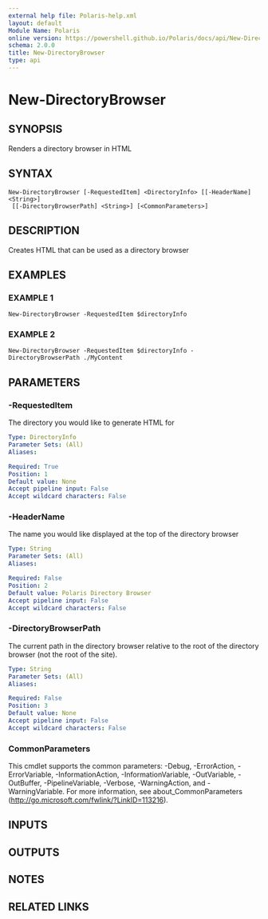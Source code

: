 ```yaml
---
external help file: Polaris-help.xml
layout: default
Module Name: Polaris
online version: https://powershell.github.io/Polaris/docs/api/New-DirectoryBrowser.html
schema: 2.0.0
title: New-DirectoryBrowser
type: api
---
```


# New-DirectoryBrowser

## SYNOPSIS
Renders a directory browser in HTML

## SYNTAX

```
New-DirectoryBrowser [-RequestedItem] <DirectoryInfo> [[-HeaderName] <String>]
 [[-DirectoryBrowserPath] <String>] [<CommonParameters>]
```

## DESCRIPTION
Creates HTML that can be used as a directory browser

## EXAMPLES

### EXAMPLE 1
```
New-DirectoryBrowser -RequestedItem $directoryInfo
```

### EXAMPLE 2
```
New-DirectoryBrowser -RequestedItem $directoryInfo -DirectoryBrowserPath ./MyContent
```

## PARAMETERS

### -RequestedItem
The directory you would like to generate HTML for

```yaml
Type: DirectoryInfo
Parameter Sets: (All)
Aliases:

Required: True
Position: 1
Default value: None
Accept pipeline input: False
Accept wildcard characters: False
```

### -HeaderName
The name you would like displayed at the top of the directory browser

```yaml
Type: String
Parameter Sets: (All)
Aliases:

Required: False
Position: 2
Default value: Polaris Directory Browser
Accept pipeline input: False
Accept wildcard characters: False
```

### -DirectoryBrowserPath
The current path in the directory browser relative to the root of the directory
browser (not the root of the site).

```yaml
Type: String
Parameter Sets: (All)
Aliases:

Required: False
Position: 3
Default value: None
Accept pipeline input: False
Accept wildcard characters: False
```

### CommonParameters
This cmdlet supports the common parameters: -Debug, -ErrorAction, -ErrorVariable, -InformationAction, -InformationVariable, -OutVariable, -OutBuffer, -PipelineVariable, -Verbose, -WarningAction, and -WarningVariable.
For more information, see about_CommonParameters (http://go.microsoft.com/fwlink/?LinkID=113216).

## INPUTS

## OUTPUTS

## NOTES

## RELATED LINKS
